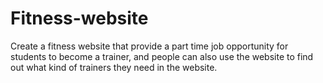 # Fitness-website
Create a fitness website that provide a part time job opportunity for students to become a trainer, and people can also use the website to find out what kind of trainers they need in the website.
